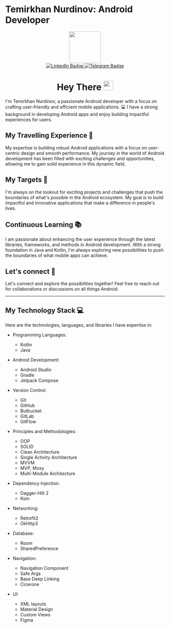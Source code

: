 # Temirkhan Nurdinov: Android Developer

<div id="header" align="center">
  <a href="https://github.com/timmitof">
    <img src="https://media.giphy.com/media/vLlpbDafjgHystuJ0a/giphy.gif" width="100"/>
  </a>
 <div id="badges">
  <a href="https://www.linkedin.com/in/timmitof/">
    <img src="https://img.shields.io/badge/LinkedIn-blue?style=for-the-badge&logo=linkedin&logoColor=white" alt="LinkedIn Badge"/>
  </a>
  <a href="https://t.me/timmitof">
    <img src="https://img.shields.io/badge/Telegram-blue?style=for-the-badge&logo=telegram&logoColor=white" alt="Telegram Badge"/>
  </a>
 </div>
 <div>
  <h1>
  Hey There
    <a href="https://github.com/timmitof">
      <img src="https://media.giphy.com/media/hvRJCLFzcasrR4ia7z/giphy.gif" width="30px"/>
    </a>
  </h1>
 </div>
</div>


I'm Temirkhan Nurdinov, a passionate Android developer with a focus on crafting user-friendly and efficient mobile applications. 💻 I have a strong background in developing Android apps and enjoy building impactful experiences for users.

## My Travelling Experience 📱 
My expertise is building robust Android applications with a focus on user-centric design and smooth performance. My journey in the world of Android development has been filled with exciting challenges and opportunities, allowing me to gain solid experience in this dynamic field.

## My Targets 🚀 
I'm always on the lookout for exciting projects and challenges that push the boundaries of what's possible in the Android ecosystem. My goal is to build impactful and innovative applications that make a difference in people's lives.

## Continuous Learning 📚 
I am passionate about enhancing the user experience through the latest libraries, frameworks, and methods in Android development. With a strong foundation in Java and Kotlin, I'm always exploring new possibilities to push the boundaries of what mobile apps can achieve.

## Let's connect 🌟 
Let's connect and explore the possibilities together! Feel free to reach out for collaborations or discussions on all things Android.
___

## My Technology Stack 💻
Here are the technologies, languages, and libraries I have expertise in:

- Programming Languages:
  * Kotlin
  * Java

- Android Development:
  * Android Studio
  * Gradle
  * Jetpack Compose

- Version Control:
  * Git
  * GitHub
  * Butbucket
  * GitLab
  * GitFlow

- Principles and Methodologies:
  * OOP
  * SOLID
  * Clean Architecture
  * Single Activity Architecture
  * MVVM
  * MVP, Moxy
  * Multi-Module Architecture

- Dependency Injection:
  * Dagger-Hilt 2
  * Koin

- Networking:
  * Retrofit2
  * OkHttp3

- Database:
  * Room
  * SharedPreference

- Navigation:
  * Navigation Component
  * Safe Args
  * Base Deep Linking
  * Cicerone

- UI:
  * XML layouts
  * Material Design
  * Custom Views
  * Figma
<!--
Here are some ideas to get you started:

- 🔭 I’m currently working on ...
- 🌱 I’m currently learning ...
- 👯 I’m looking to collaborate on ...
- 🤔 I’m looking for help with ...
- 💬 Ask me about ...
- 📫 How to reach me: ...
- 😄 Pronouns: ...
- ⚡ Fun fact: ...
-->
